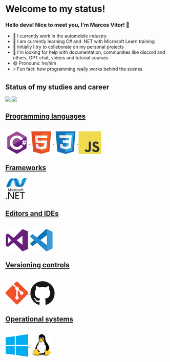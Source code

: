 # Welcome to my status!

### Hello devs! Nice to meet you, I'm Marcos Vitor! 👋

- 🔭 I currently work in the automobile industry
- 🌱 I am currently learning C# and .NET with Microsoft Learn training
- 👯 Initially I try to collaborate on my personal projects
- 🤔 I'm looking for help with documentation, communities like discord and others, GPT chat, videos and tutorial courses
- 😄 Pronouns: he/him
- ⚡ Fun fact: how programming really works behind the scenes

## Status of my studies and career

<div style="display: inline">
	<a href="https://github.com/Marcos-Vitor123"/>
	<img height="200em" src="https://github-readme-stats.vercel.app/api?username=Marcos-Vitor123&show_icons=true&theme=dark"/>
	<img height="200em" src="https://github-readme-stats.vercel.app/api/top-langs/?username=Marcos-Vitor123&show_icons=true&theme=dark&layout=donut"/>   
</div>
		
## Programming languages
	
<div style="display: inline_block"><br>
	 <img align="center" alt="C#" height="72" width="72" src="img\csharp-original.svg"/>
	 <img align="center" alt="HTML5" height="72" width="72" src="img\html5-original.svg"/>
	 <img align="center" alt="CSS3" height="72" width="72" src="img\css3-original.svg"/>
	 <img align="center" alt="Javascript" height="72" width="72" src="img\javascript-original.svg"/>
</div>

## Frameworks

<div>
	<img align="center" alt="dotnet" height="72" width="72" src="img\dot-net-original-wordmark.svg"/>
</div>

## Editors and IDEs

<div style="display: inline_block"><br>
	 <img align="center" alt="Visual Studio" height="72" width="72" src="img\visualstudio-plain.svg"/>
	 <img align="center" alt="VS Code" height="72" width="72" src="img\vscode-original.svg"/>
</div>

## Versioning controls

<div style="display: inline_block"><br>
	 <img align="center" alt="Git" height="72" width="72" src="img\git-original.svg"/>
	 <img align="center" alt="GitHub" height="80" width="80" src="img\github-original.svg"/>
</div>

## Operational systems

<div style="display: inline_block"><br>
	 <img align="center" alt="Windows" height="72" width="72" src="img\windows8-original.svg"/>
	 <img align="center" alt="Linux" height="72" width="72" src="img\linux-original.svg"/>
</div>
             
